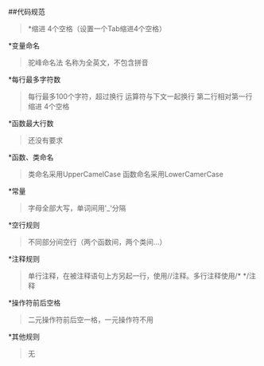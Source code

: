 ##代码规范

> *缩进
> 4个空格（设置一个Tab缩进4个空格）

*变量命名
> 驼峰命名法
> 名称为全英文，不包含拼音

*每行最多字符数
> 每行最多100个字符，超过换行
> 运算符与下文一起换行
> 第二行相对第一行缩进 4个空格

*函数最大行数
> 还没有要求

*函数、类命名
> 类命名采用UpperCamelCase
> 函数命名采用LowerCamerCase 

*常量
> 字母全部大写，单词间用'_'分隔

*空行规则
> 不同部分间空行（两个函数间，两个类间...）

*注释规则
> 单行注释，在被注释语句上方另起一行，使用//注释。多行注释使用/* */注释

*操作符前后空格
> 二元操作符前后空一格，一元操作符不用

*其他规则
> 无

